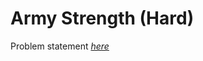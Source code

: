Army Strength (Hard)
=============
Problem statement
_[here](https://open.kattis.com/problems/armystrengthhard)_